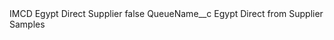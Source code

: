 <?xml version="1.0" encoding="UTF-8"?>
<CustomMetadata xmlns="http://soap.sforce.com/2006/04/metadata" xmlns:xsi="http://www.w3.org/2001/XMLSchema-instance" xmlns:xsd="http://www.w3.org/2001/XMLSchema">
    <label>IMCD Egypt Direct Supplier</label>
    <protected>false</protected>
    <values>
        <field>QueueName__c</field>
        <value xsi:type="xsd:string">Egypt Direct from Supplier Samples</value>
    </values>
</CustomMetadata>
